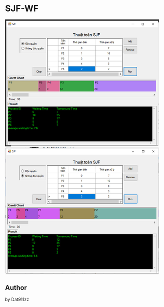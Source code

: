# SJF-WF
![image 1](https://github.com/dat911zz/SJF-WF/blob/master/1.jpg)
![image 2](https://github.com/dat911zz/SJF-WF/blob/master/2.jpg)
## Author
by Dat911zz
